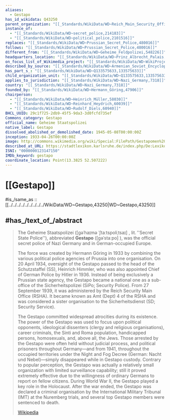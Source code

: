 ```yaml
---
aliases:
  - Gestapo
has_id_wikidata: Q43250
parent_organization: "[[_Standards/WikiData/WD~Reich_Main_Security_Office,152698]]"
instance_of:
  - "[[_Standards/WikiData/WD~secret_police,214183]]"
  - "[[_Standards/WikiData/WD~political_police,2101516]]"
replaces: "[[_Standards/WikiData/WD~Prussian_Secret_Police,480016]]"
follows: "[[_Standards/WikiData/WD~Prussian_Secret_Police,480016]]"
different_from: "[[_Standards/WikiData/WD~Geheime_Feldpolizei,548226]]"
headquarters_location: "[[_Standards/WikiData/WD~Prinz_Albrecht_Palais,2110526]]"
on_focus_list_of_Wikimedia_project: "[[_Standards/WikiData/WD~WikiProject_Human_rights,13382529]]"
described_by_source: "[[_Standards/WikiData/WD~Armenian_Soviet_Encyclopedia,_vol._3,124737616]]"
has_part_s_: "[[_Standards/WikiData/WD~Q133575633,133575633]]"
child_organization_unit: "[[_Standards/WikiData/WD~Q133575633,133575633]]"
applies_to_jurisdiction: "[[_Standards/WikiData/WD~Nazi_Germany,7318]]"
country: "[[_Standards/WikiData/WD~Nazi_Germany,7318]]"
founded_by: "[[_Standards/WikiData/WD~Hermann_Göring,47906]]"
chairperson:
  - "[[_Standards/WikiData/WD~Heinrich_Müller,58030]]"
  - "[[_Standards/WikiData/WD~Reinhard_Heydrich,60039]]"
  - "[[_Standards/WikiData/WD~Rudolf_Diels,60940]]"
BHCL_UUID: 29c1f725-2db9-45f5-9da3-3d0fcfd735ef
Commons_category: Gestapo
official_name: Geheime Staatspolizei
native_label: Gestapo
dissolved_abolished_or_demolished_date: 1945-05-08T00:00:00Z
inception: 1933-04-26T00:00:00Z
image: http://commons.wikimedia.org/wiki/Special:FilePath/Gestapomen%20following%20the%20white%20buses.jpg
described_at_URL: https://stadtlexikon.karlsruhe.de/index.php/De:Lexikon:ins-1480
ISNI: "0000000123147150"
IMDb_keyword: gestapo
coordinate_location: Point(13.3825 52.507222)
---
```



# [[Gestapo]]

#is_/same_as :: [[../../../../../../../../../WikiData/WD~Gestapo,43250|WD~Gestapo,43250]]


## #has_/text_of_/abstract 

> The Geheime Staatspolizei ([ɡəˈhaɪmə ˈʃtaːtspoliˌtsaɪ] , lit. ''Secret State Police''), abbreviated **Gestapo** ([ɡəˈstaːpo] ), was the official secret police of Nazi Germany and in German-occupied Europe.
>
> The force was created by Hermann Göring in 1933 by combining the various political police agencies of Prussia into one organisation. On 20 April 1934, oversight of the Gestapo passed to the head of the Schutzstaffel (SS), Heinrich Himmler, who was also appointed Chief of German Police by Hitler in 1936. Instead of being exclusively a Prussian state agency, the Gestapo became a national one as a sub-office of the Sicherheitspolizei (SiPo; Security Police). From 27 September 1939, it was administered by the Reich Security Main Office (RSHA). It became known as Amt (Dept) 4 of the RSHA and was considered a sister organisation to the Sicherheitsdienst (SD; Security Service).
>
> The Gestapo committed widespread atrocities during its existence. The power of the Gestapo was used to focus upon political opponents, ideological dissenters (clergy and religious organisations), career criminals, the Sinti and Roma population, handicapped persons, homosexuals, and, above all, the Jews. Those arrested by the Gestapo were often held without judicial process, and political prisoners throughout Germany—and from 1941, throughout the occupied territories under the Night and Fog Decree (German: Nacht und Nebel)—simply disappeared while in Gestapo custody. Contrary to popular perception, the Gestapo was actually a relatively small organization with limited surveillance capability; still it proved extremely effective due to the willingness of ordinary Germans to report on fellow citizens. During World War II, the Gestapo played a key role in the Holocaust. After the war ended, the Gestapo was declared a criminal organisation by the International Military Tribunal (IMT) at the Nuremberg trials, and several top Gestapo members were sentenced to death.
>
> [Wikipedia](https://en.wikipedia.org/wiki/Gestapo)